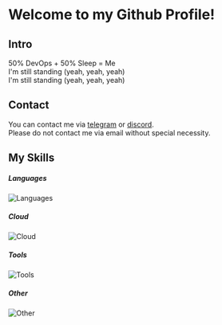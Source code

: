 # Welcome to my Github Profile!

## Intro
50% DevOps + 50% Sleep = Me\
I'm still standing (yeah, yeah, yeah)\
I'm still standing (yeah, yeah, yeah)
## Contact
You can contact me via [telegram](https://ambassador4ik.t.me/) or [discord](https://discordapp.com/users/655474013686202428).\
Please do not contact me via email without special necessity.
## My Skills
##### Languages
![Languages](https://skillicons.dev/icons?i=cs,cpp,go,py,java,js,kotlin&theme=light)
##### Cloud
![Cloud](https://skillicons.dev/icons?i=aws,azure,gcp,&theme=light)
##### Tools
![Tools](https://skillicons.dev/icons?i=docker,k8s,git,github,gitlab,cmake,gradle&theme=light)
##### Other
![Other](https://skillicons.dev/icons?i=bash,powershell,vim,md,nodejs,mysql,selenium,dotnet,linux&theme=light)
